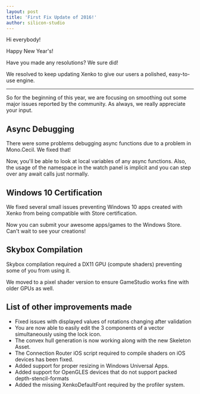 ```yaml
---
layout: post
title: 'First Fix Update of 2016!'
author: silicon-studio
---
```


Hi everybody!

Happy New Year's!

Have you made any resolutions? We sure did!

We resolved to keep updating Xenko to give our users a polished, easy-to-use engine.

---

So for the beginning of this year, we are focusing on smoothing out some major issues reported by the community. As always, we really appreciate your input.
 
## Async Debugging
There were some problems debugging async functions due to a problem in Mono.Cecil. We fixed that!

Now, you'll be able to look at local variables of any async functions. Also, the usage of the namespace in the watch panel is implicit and you can step over any await calls just normally.

## Windows 10 Certification
We fixed several small issues preventing Windows 10 apps created with Xenko from being compatible with Store certification.

Now you can submit your awesome apps/games to the Windows Store. Can't wait to see your creations!

## Skybox Compilation
Skybox compilation required a DX11 GPU (compute shaders) preventing some of you from using it.

We moved to a pixel shader version to ensure GameStudio works fine with older GPUs as well.
 
## List of other improvements made
- Fixed issues with displayed values of rotations changing after validation
- You are now able to easily edit the 3 components of a vector simultaneously using the lock icon. 
- The convex hull generation is now working along with the new Skeleton Asset.
- The Connection Router iOS script required to compile shaders on iOS devices has been fixed.
- Added support for proper resizing in Windows Universal Apps.
- Added support for OpenGLES devices that do not support packed depth-stencil-formats
- Added the missing XenkoDefaultFont required by the profiler system.

